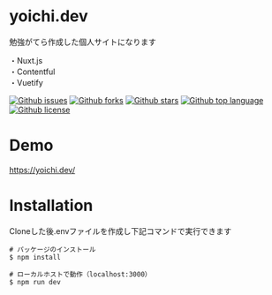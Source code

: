 # yoichi.dev
勉強がてら作成した個人サイトになります

・Nuxt.js  
・Contentful  
・Vuetify

[![Github issues](https://img.shields.io/github/issues/Yoichi-dev/yoichi.dev)](https://github.com/Yoichi-dev/yoichi.dev/issues)
[![Github forks](https://img.shields.io/github/forks/Yoichi-dev/yoichi.dev)](https://github.com/Yoichi-dev/yoichi.dev/network/members)
[![Github stars](https://img.shields.io/github/stars/Yoichi-dev/yoichi.dev)](https://github.com/Yoichi-dev/yoichi.dev/stargazers)
[![Github top language](https://img.shields.io/github/languages/top/Yoichi-dev/yoichi.dev)](https://github.com/Yoichi-dev/yoichi.dev/)
[![Github license](https://img.shields.io/github/license/Yoichi-dev/yoichi.dev)](https://github.com/Yoichi-dev/yoichi.dev/)

# Demo
https://yoichi.dev/

# Installation
Cloneした後.envファイルを作成し下記コマンドで実行できます
```
# パッケージのインストール
$ npm install

# ローカルホストで動作（localhost:3000）
$ npm run dev
```

